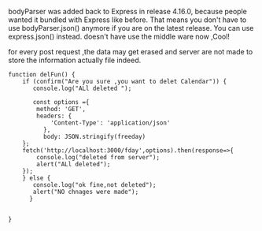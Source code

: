 bodyParser was added back to Express in release 4.16.0, because people wanted it bundled with Express like before. That means you don't have to use bodyParser.json() anymore if you are on the latest release. You can use express.json() instead.
doesn't have use the middle ware now ,Cool! 

for every post request ,the data may get erased and server are not made to store the information actually file indeed.


    function delFun() {
        if (confirm("Are you sure ,you want to delet Calendar")) {
           console.log("ALl deleted ");

           const options ={
            method: 'GET',
            headers: {
                'Content-Type': 'application/json'
              },
              body: JSON.stringify(freeday)
        };
        fetch('http://localhost:3000/fday',options).then(response=>{
            console.log("deleted from server");
            alert("ALl deleted");
        });
        } else {
           console.log("ok fine,not deleted");
           alert("NO chnages were made");
          }


    }